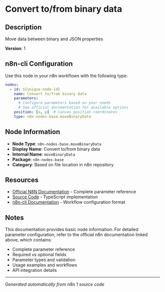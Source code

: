 # Convert to/from binary data

## Description

Move data between binary and JSON properties

**Version**: 1

## n8n-cli Configuration

Use this node in your n8n workflows with the following type:

```yaml
nodes:
  - id: ${unique-node-id}
    name: Convert to/from binary data
    parameters:
      # Configure parameters based on your needs
      # See official documentation for available options
    position: [x, y]  # Canvas position coordinates
    type: n8n-nodes-base.moveBinaryData
```

## Node Information

- **Node Type**: `n8n-nodes-base.moveBinaryData`
- **Display Name**: Convert to/from binary data
- **Internal Name**: `moveBinaryData`
- **Package**: `n8n-nodes-base`
- **Category**: Based on file location in n8n repository

## Resources

- [Official N8N Documentation](https://docs.n8n.io/integrations/builtin/app-nodes/n8n-nodes-base.movebinarydata/) - Complete parameter reference
- [Source Code](https://github.com/n8n-io/n8n/blob/master/packages/nodes-base/nodes/MoveBinaryData/MoveBinaryData.node.ts) - TypeScript implementation
- [n8n-cli Documentation](https://github.com/edenreich/n8n-cli) - Workflow configuration format

## Notes

This documentation provides basic node information. For detailed parameter configuration, 
refer to the official n8n documentation linked above, which contains:

- Complete parameter reference
- Required vs optional fields
- Parameter types and validation
- Usage examples and workflows
- API integration details

---
*Generated automatically from n8n 1 source code*
